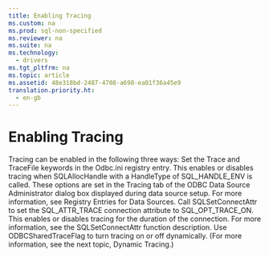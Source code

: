 ```yaml
---
title: Enabling Tracing
ms.custom: na
ms.prod: sql-non-specified
ms.reviewer: na
ms.suite: na
ms.technology: 
  - drivers
ms.tgt_pltfrm: na
ms.topic: article
ms.assetid: 48e318bd-2487-4708-a698-ea01f36a45e9
translation.priority.ht: 
  - en-gb
---
```

# Enabling Tracing
<?xml version="1.0" encoding="utf-8"?>
<developerConceptualDocument xmlns="http://ddue.schemas.microsoft.com/authoring/2003/5" xmlns:xlink="http://www.w3.org/1999/xlink" xmlns:xsi="http://www.w3.org/2001/XMLSchema-instance" xsi:schemaLocation="http://ddue.schemas.microsoft.com/authoring/2003/5 http://dduestorage.blob.core.windows.net/ddueschema/developer.xsd">
  <introduction>
    <para>Tracing can be enabled in the following three ways:  </para>
    <list class="bullet">
      <listItem>
        <para>Set the <legacyBold>Trace</legacyBold> and <legacyBold>TraceFile</legacyBold> keywords in the Odbc.ini registry entry. This enables or disables tracing when <legacyBold>SQLAllocHandle</legacyBold> with a <legacyItalic>HandleType</legacyItalic> of SQL_HANDLE_ENV is called. These options are set in the Tracing tab of the ODBC Data Source Administrator dialog box displayed during data source setup. For more information, see <legacyLink xlink:href="78aaa3d3-d081-4550-80e3-720c910d5996">Registry Entries for Data Sources</legacyLink>.</para>
      </listItem>
      <listItem>
        <para>Call <legacyBold>SQLSetConnectAttr</legacyBold> to set the SQL_ATTR_TRACE connection attribute to SQL_OPT_TRACE_ON. This enables or disables tracing for the duration of the connection. For more information, see the <legacyLink xlink:href="97fc7445-5a66-4eb9-8e77-10990b5fd685">SQLSetConnectAttr</legacyLink> function description.</para>
      </listItem>
      <listItem>
        <para>Use <legacyBold>ODBCSharedTraceFlag</legacyBold> to turn tracing on or off dynamically. (For more information, see the next topic, <legacyLink xlink:href="ebe58a83-a7b0-4747-86c8-2af2940471ef">Dynamic Tracing</legacyLink>.)</para>
      </listItem>
    </list>
  </introduction>
  <relatedTopics />
</developerConceptualDocument>